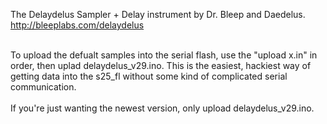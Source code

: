 The Delaydelus
Sampler + Delay instrument by Dr. Bleep and Daedelus.
<br>http://bleeplabs.com/delaydelus

<br>
To upload the defualt samples into the serial flash, use the "upload x.in" in order, then uplad delaydelus_v29.ino. This is the easiest, hackiest way of getting data into the s25_fl without some kind of complicated serial communication.<br>
<br>
If you're just wanting the newest version, only upload delaydelus_v29.ino. 
